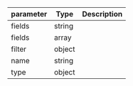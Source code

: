 | parameter | Type | Description |
| ----------- | ----------- |----------- |
| fields  |  string  |    |
| fields  |  array  |    |
| filter  |  object  |    |
| name  |  string  |    |
| type  |  object  |    |